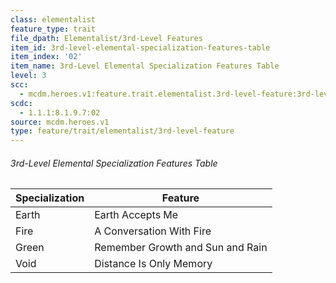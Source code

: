 ```yaml
---
class: elementalist
feature_type: trait
file_dpath: Elementalist/3rd-Level Features
item_id: 3rd-level-elemental-specialization-features-table
item_index: '02'
item_name: 3rd-Level Elemental Specialization Features Table
level: 3
scc:
  - mcdm.heroes.v1:feature.trait.elementalist.3rd-level-feature:3rd-level-elemental-specialization-features-table
scdc:
  - 1.1.1:8.1.9.7:02
source: mcdm.heroes.v1
type: feature/trait/elementalist/3rd-level-feature
---
```


###### 3rd-Level Elemental Specialization Features Table

| Specialization | Feature                          |
| -------------- | -------------------------------- |
| Earth          | Earth Accepts Me                 |
| Fire           | A Conversation With Fire         |
| Green          | Remember Growth and Sun and Rain |
| Void           | Distance Is Only Memory          |
